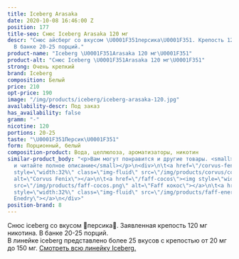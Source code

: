 ```yaml
---
title: Iceberg Arasaka
date: 2020-10-08 16:46:00 Z
position: 177
title-seo: Снюс Iceberg Arasaka 120 мг
descr: "Снюс айсберг со вкусом \U0001F351персика\U0001F351. Крепость 120 мг никотина.
  В банке 20-25 порций."
product-name: "Iceberg \U0001F351Arasaka 120 мг\U0001F351"
product-alt: "Снюс Iceberg \U0001F351Arasaka 120 мг\U0001F351"
strong: Очень крепкий
brand: Iceberg
composition: Белый
price: 210
opt-price: 190
image: "/img/products/iceberg/iceberg-arasaka-120.jpg"
availability-descr: Под заказ
has_availability: false
gramm: "-"
nicotine: 120
portions: 20-25
taste: "\U0001F351Персик\U0001F351"
form: Порционный, белый
composition-product: Вода, целлюлоза, ароматизаторы, никотин
similar-product_body: "<p>Вам могут понравится и другие товары. <small>Жмите на картинки
  и читайте полное описание</small></p>\n<div>\n\t<a href=\"/corvus-fenix-barberry\"><img
  style=\"width:32%\" class=\"img-fluid\" src=\"/img/products/corvus/corvus-fenix.png\"
  alt=\"Corvus Fenix\"></a>\n\t<a href=\"/faff-cocos\"><img style=\"width:32%\" class=\"img-fluid\"
  src=\"/img/products/faff-cocos.png\" alt=\"Faff кокос\"></a>\n\t<a href=\"/faff-snus-energy\"><img
  style=\"width:32%\" class=\"img-fluid\" src=\"/img/products/faff-energy.png\" alt=\"Faff
  Enedry\"></a>\n</div>"
position-brand: 8
---
```


Снюс iceberg со вкусом 🍑персика🍑. Заявленная крепость 120 мг никотина. В банке 20-25 порций.<br> 
В линейке iceberg представлено более 25 вкусов с крепостью от 20 мг до 150 мг. <a href="/iceberg">Смотреть всю линейку Iceberg.</a>